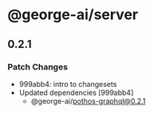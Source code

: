 # @george-ai/server

## 0.2.1

### Patch Changes

- 999abb4: intro to changesets
- Updated dependencies [999abb4]
  - @george-ai/pothos-graphql@0.2.1
